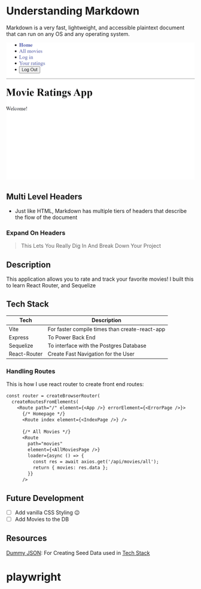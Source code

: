 # Understanding Markdown

Markdown is a very fast, lightweight, and accessible plaintext document that can run on any OS and any operating system.

![App Demo](./readmeGif.gif)

## Multi Level Headers

* Just like HTML, Markdown has multiple tiers of headers that describe the flow of the document

### Expand On Headers

> This Lets You Really Dig In And Break Down Your Project

## Description

This application allows you to rate and track your favorite movies! I built this to learn React Router, and Sequelize

## Tech Stack

| Tech | Description |
| -------- | -------- |
| Vite | For faster compile times than create-react-app |
| Express | To Power Back End |
| Sequelize | To interface with the Postgres Database |
| React-Router | Create Fast Navigation for the User |

### Handling Routes

This is how I use react router to create front end routes:

``` JS
const router = createBrowserRouter(
  createRoutesFromElements(
    <Route path="/" element={<App />} errorElement={<ErrorPage />}>
      {/* Homepage */}
      <Route index element={<IndexPage />} />

      {/* All Movies */}
      <Route
        path="movies"
        element={<AllMoviesPage />}
        loader={async () => {
          const res = await axios.get('/api/movies/all');
          return { movies: res.data };
        }}
      />
```

## Future Development

* [ ] Add vanilla CSS Styling 😉
* [ ] Add Movies to the DB

## Resources

[Dummy JSON](https://dummyjson.com/): For Creating Seed Data used in [Tech Stack](#tech-stack)
# playwright
